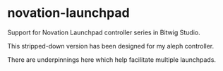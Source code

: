 novation-launchpad
==================

Support for Novation Launchpad controller series in Bitwig Studio.

This stripped-down version has been designed for my aleph controller.

There are underpinnings here which help facilitate multiple launchpads.
